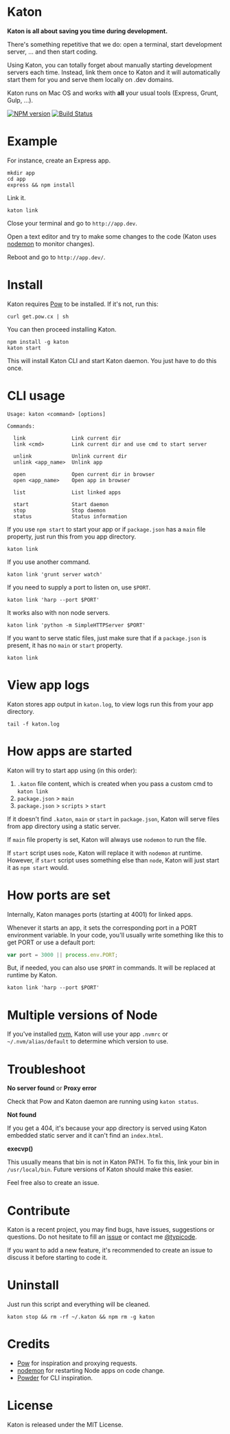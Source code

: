 # Katon

__Katon is all about saving you time during development.__

There's something repetitive that we do: open a terminal, start development server, ... and then start coding.

Using Katon, you can totally forget about manually starting development servers each time. Instead, link them once to Katon and it will automatically start them for you and serve them locally on .dev domains.

Katon runs on Mac OS and works with __all__ your usual tools (Express, Grunt, Gulp, ...).

[![NPM version](https://badge.fury.io/js/katon.png)](http://badge.fury.io/js/katon)
[![Build Status](https://travis-ci.org/typicode/katon.png?branch=master)](https://travis-ci.org/typicode/katon)

# Example

For instance, create an Express app.

```
mkdir app
cd app
express && npm install
```

Link it.

```
katon link
```

Close your terminal and go to `http://app.dev`.

Open a text editor and try to make some changes to the code (Katon uses [nodemon](https://github.com/remy/nodemon) to monitor changes).

Reboot and go to `http://app.dev/`.

# Install

Katon requires [Pow](http://pow.cx/) to be installed. If it's not, run this:

```
curl get.pow.cx | sh
```

You can then proceed installing Katon.

```
npm install -g katon
katon start
```

This will install Katon CLI and start Katon daemon. You just have to do this once.

# CLI usage

```
Usage: katon <command> [options]

Commands:

  link               Link current dir
  link <cmd>         Link current dir and use cmd to start server
  
  unlink             Unlink current dir
  unlink <app_name>  Unlink app

  open               Open current dir in browser
  open <app_name>    Open app in browser

  list               List linked apps
  
  start              Start daemon
  stop               Stop daemon
  status             Status information
```

If you use `npm start` to start your app or if `package.json` has a `main` file property, just run this from you app directory.

```
katon link
```

If you use another command.

```
katon link 'grunt server watch'
```

If you need to supply a port to listen on, use `$PORT`.

```
katon link 'harp --port $PORT'
```

It works also with non node servers.

```
katon link 'python -m SimpleHTTPServer $PORT'
```

If you want to serve static files, just make sure that if a `package.json` is present, it has no `main` or `start` property.

```
katon link
```

# View app logs

Katon stores app output in `katon.log`, to view logs run this from your app directory.

```
tail -f katon.log
```

# How apps are started

Katon will try to start app using (in this order):

1. `.katon` file content, which is created when you pass a custom cmd to `katon link`
2. `package.json` > `main`
3. `package.json` > `scripts` > `start`

If it doesn't find `.katon`, `main` or `start` in `package.json`, Katon will serve files from app directory using a static server.

If `main` file property is set, Katon will always use `nodemon` to run the file.

If `start` script uses `node`, Katon will replace it with `nodemon` at runtime.  However, if `start` script uses something else than `node`, Katon will just start it as `npm start` would.

# How ports are set

Internally, Katon manages ports (starting at 4001) for linked apps. 

Whenever it starts an app, it sets the corresponding port in a PORT environment variable. In your code, you'll usually write something like this to get PORT or use a default port:

```javascript
var port = 3000 || process.env.PORT;
```

But, if needed, you can also use `$PORT` in commands. It will be replaced at runtime by Katon.

```
katon link 'harp --port $PORT'
```

# Multiple versions of Node

If you've installed [nvm](https://github.com/creationix/nvm), Katon will use your app `.nvmrc` or `~/.nvm/alias/default` to determine which version to use.

# Troubleshoot

__No server found__ or __Proxy error__

Check that Pow and Katon daemon are running using `katon status`.

__Not found__

If you get a 404, it's because your app directory is served using Katon embedded static server and it can't find an `index.html`.

__execvp()__

This usually means that bin is not in Katon PATH. To fix this, link your bin in `/usr/local/bin`.
Future versions of Katon should make this easier.

Feel free also to create an issue.

# Contribute

Katon is a recent project, you may find bugs, have issues, suggestions or questions. Do not hesitate to fill an [issue](https://github.com/typicode/katon/issues) or contact me [@typicode](https://github.com/typicode).

If you want to add a new feature, it's recommended to create an issue to discuss it before starting to code it.

# Uninstall

Just run this script and everything will be cleaned.

```
katon stop && rm -rf ~/.katon && npm rm -g katon
```

# Credits

* [Pow](http://pow.cx/) for inspiration and proxying requests.
* [nodemon](https://github.com/remy/nodemon) for restarting Node apps on code change.
* [Powder](https://github.com/rodreegez/powder) for CLI inspiration.

# License

Katon is released under the MIT License.
